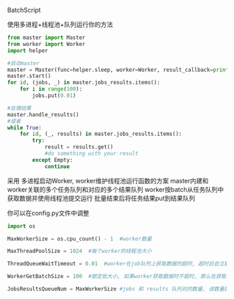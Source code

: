 BatchScript

使用多进程+线程池+队列运行你的方法

~~~python
from master import Master
from worker import Worker
import helper 

#启动master
master = Master(func=helper.sleep, worker=Worker, result_callback=print)
master.start()
for id, (jobs, _) in master.jobs_results.items():
    for i in range(100):
        jobs.put(0.01)

#处理结果
master.handle_results()
#或者
while True:
    for id, (_, results) in master.jobs_results.items():
        try:
            result = results.get()
            #do something with your result
        except Empty:
            continue
~~~

采用 多进程启动Worker, worker维护线程池运行函数的方案
master内建和worker关联的多个任务队列和对应的多个结果队列
worker按batch从任务队列中获取数据并使用线程池提交运行
批量结束后将任务结果put到结果队列

你可以在config.py文件中调整
~~~python
import os

MaxWorkerSize = os.cpu_count() - 1  #worker数量

MaxThreadPoolSize = 1024  #每个worker的线程池大小

ThreadQueueWaitTimeout = 0.01  #worker在job队列上获取数据的超时, 超时后会立即开始批量线程提交

WorkerGetBatchSize = 100  #额定批大小, 如果worker获取数据时不超时, 那么在获取都这个数量后便开始批量线程提交

JobsResultsQueueNum = MaxWorkerSize #jobs 和 results 队列对的数量, 该数量如果小于worker数量, 则最后一对会被未分配的worker共用, 共用队列可能会导致锁操作增加

~~~